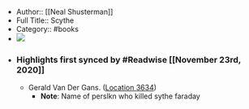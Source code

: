 - Author:: [[Neal Shusterman]]
- Full Title:: Scythe
- Category:: #books
- ![](https://images-na.ssl-images-amazon.com/images/I/513DK4WQymL._SL200_.jpg)
- ### Highlights first synced by #Readwise [[November 23rd, 2020]]
    - Gerald Van Der Gans. ([Location 3634](https://readwise.io/to_kindle?action=open&asin=B01BKR487W&location=3634))
        - **Note**: Name of perslkn who killed sythe faraday
